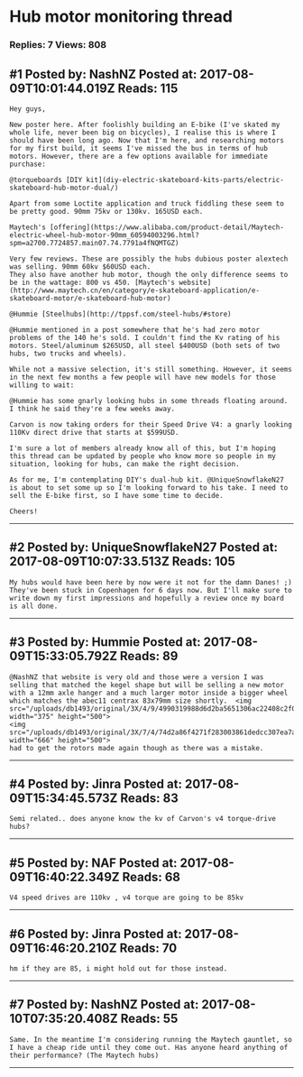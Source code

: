 # Hub motor monitoring thread

### Replies: 7 Views: 808

## \#1 Posted by: NashNZ Posted at: 2017-08-09T10:01:44.019Z Reads: 115

```
Hey guys,

New poster here. After foolishly building an E-bike (I've skated my whole life, never been big on bicycles), I realise this is where I should have been long ago. Now that I'm here, and researching motors for my first build, it seems I've missed the bus in terms of hub motors. However, there are a few options available for immediate purchase: 

@torqueboards [DIY kit](diy-electric-skateboard-kits-parts/electric-skateboard-hub-motor-dual/)

Apart from some Loctite application and truck fiddling these seem to be pretty good. 90mm 75kv or 130kv. 165USD each.

Maytech's [offering](https://www.alibaba.com/product-detail/Maytech-electric-wheel-hub-motor-90mm_60594003296.html?spm=a2700.7724857.main07.74.7791a4fNQMTGZ)

Very few reviews. These are possibly the hubs dubious poster alextech was selling. 90mm 60kv $60USD each.
They also have another hub motor, though the only difference seems to be in the wattage: 800 vs 450. [Maytech's website](http://www.maytech.cn/en/category/e-skateboard-application/e-skateboard-motor/e-skateboard-hub-motor)

@Hummie [Steelhubs](http://tppsf.com/steel-hubs/#store)

@Hummie mentioned in a post somewhere that he's had zero motor problems of the 140 he's sold. I couldn't find the Kv rating of his motors. Steel/aluminum $265USD, all steel $400USD (both sets of two hubs, two trucks and wheels).

While not a massive selection, it's still something. However, it seems in the next few months a few people will have new models for those willing to wait:

@Hummie has some gnarly looking hubs in some threads floating around. I think he said they're a few weeks away.

Carvon is now taking orders for their Speed Drive V4: a gnarly looking 110Kv direct drive that starts at $599USD. 

I'm sure a lot of members already know all of this, but I'm hoping this thread can be updated by people who know more so people in my situation, looking for hubs, can make the right decision. 

As for me, I'm contemplating DIY's dual-hub kit. @UniqueSnowflakeN27 is about to set some up so I'm looking forward to his take. I need to sell the E-bike first, so I have some time to decide.

Cheers!
```

---
## \#2 Posted by: UniqueSnowflakeN27 Posted at: 2017-08-09T10:07:33.513Z Reads: 105

```
My hubs would have been here by now were it not for the damn Danes! ;)
They've been stuck in Copenhagen for 6 days now. But I'll make sure to write down my first impressions and hopefully a review once my board is all done.
```

---
## \#3 Posted by: Hummie Posted at: 2017-08-09T15:33:05.792Z Reads: 89

```
@NashNZ that website is very old and those were a version I was selling that matched the kegel shape but will be selling a new motor with a 12mm axle hanger and a much larger motor inside a bigger wheel which matches the abec11 centrax 83x79mm size shortly.  <img src="/uploads/db1493/original/3X/4/9/4990319988d6d2ba5651306ac22408c2f0d9ff6f.jpg" width="375" height="500">
<img src="/uploads/db1493/original/3X/7/4/74d2a86f4271f283003861dedcc307ea7a72b664.jpg" width="666" height="500">
had to get the rotors made again though as there was a mistake.
```

---
## \#4 Posted by: Jinra Posted at: 2017-08-09T15:34:45.573Z Reads: 83

```
Semi related.. does anyone know the kv of Carvon's v4 torque-drive hubs?
```

---
## \#5 Posted by: NAF Posted at: 2017-08-09T16:40:22.349Z Reads: 68

```
V4 speed drives are 110kv , v4 torque are going to be 85kv
```

---
## \#6 Posted by: Jinra Posted at: 2017-08-09T16:46:20.210Z Reads: 70

```
hm if they are 85, i might hold out for those instead.
```

---
## \#7 Posted by: NashNZ Posted at: 2017-08-10T07:35:20.408Z Reads: 55

```
Same. In the meantime I'm considering running the Maytech gauntlet, so I have a cheap ride until they come out. Has anyone heard anything of their performance? (The Maytech hubs)
```

---
